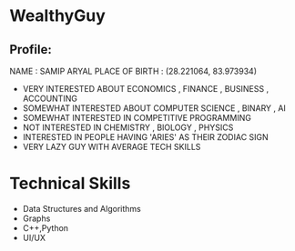 # WealthyGuy

## Profile: 

NAME : SAMIP ARYAL
PLACE OF BIRTH : (28.221064, 83.973934)
- VERY INTERESTED ABOUT ECONOMICS , FINANCE , BUSINESS , ACCOUNTING
- SOMEWHAT INTERESTED ABOUT COMPUTER SCIENCE , BINARY , AI
- SOMEWHAT INTERESTED IN COMPETITIVE PROGRAMMING
- NOT INTERESTED IN CHEMISTRY , BIOLOGY , PHYSICS
- INTERESTED IN PEOPLE HAVING 'ARIES' AS THEIR ZODIAC SIGN
- VERY LAZY GUY WITH AVERAGE TECH SKILLS 

# Technical Skills 

- Data Structures and Algorithms
- Graphs
- C++,Python
- UI/UX
